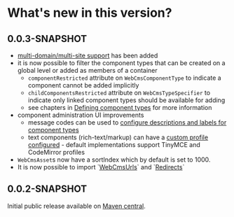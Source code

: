 # What's new in this version?

## 0.0.3-SNAPSHOT

* [multi-domain/multi-site support](/multi-domain-support.md) has been added
* it is now possible to filter the component types that can be created on a global level or added as members of a container
  * `componentRestricted` attribute on `WebCmsComponentType` to indicate a component cannot be added implicitly
  * `childComponentsRestricted` attribute on `WebCmsTypeSpecifier` to indicate only linked component types should be available for adding
  * see chapters in [Defining component types](/components/chap-web-components-defining-component-types.adoc) for more information
* component administration UI improvements
  * message codes can be used to [configure descriptions and labels for component types](/appendices/message-codes.md)
  * text components \(rich-text/markup\) can have a [custom profile configured](/components/chap-web-components-defining-component-types.adoc#component-profiles) - default implementations support TinyMCE and CodeMirror profiles
* `WebCmsAsset`s now have a sortIndex which by default is set to 1000.
* It is now possible to import \`[WebCmsUrls](/urls/chap-endpoint-url.adoc)\` and \`[Redirects](/chap-redirects.adoc)\`

## 0.0.2-SNAPSHOT

Initial public release available on [Maven central](http://search.maven.org).

